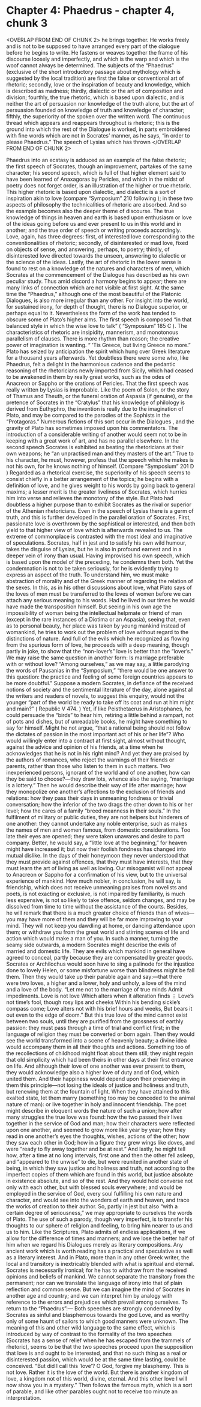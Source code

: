 # Chapter 4: Phaedrus - chapter 4, chunk 3

<OVERLAP FROM END OF CHUNK 2>
he brings together. He works freely and is not to be supposed to have arranged every part of the dialogue before he begins to write. He fastens or weaves together the frame of his discourse loosely and imperfectly, and which is the warp and which is the woof cannot always be determined. The subjects of the “Phaedrus” (exclusive of the short introductory passage about mythology which is suggested by the local tradition) are first the false or conventional art of rhetoric; secondly, love or the inspiration of beauty and knowledge, which is described as madness; thirdly, dialectic or the art of composition and division; fourthly, the true rhetoric, which is based upon dialectic, and is neither the art of persuasion nor knowledge of the truth alone, but the art of persuasion founded on knowledge of truth and knowledge of character; fifthly, the superiority of the spoken over the written word. The continuous thread which appears and reappears throughout is rhetoric; this is the ground into which the rest of the Dialogue is worked, in parts embroidered with fine words which are not in Socrates’ manner, as he says, “in order to please Phaedrus.” The speech of Lysias which has thrown
</OVERLAP FROM END OF CHUNK 2>

Phaedrus into an ecstasy is adduced as an example of the false rhetoric; the first speech of Socrates, though an improvement, partakes of the same character; his second speech, which is full of that higher element said to have been learned of Anaxagoras by Pericles, and which in the midst of poetry does not forget order, is an illustration of the higher or true rhetoric. This higher rhetoric is based upon dialectic, and dialectic is a sort of inspiration akin to love (compare “Symposium” 210 following ); in these two aspects of philosophy the technicalities of rhetoric are absorbed. And so the example becomes also the deeper theme of discourse. The true knowledge of things in heaven and earth is based upon enthusiasm or love of the ideas going before us and ever present to us in this world and in another; and the true order of speech or writing proceeds accordingly. Love, again, has three degrees: first, of interested love corresponding to the conventionalities of rhetoric; secondly, of disinterested or mad love, fixed on objects of sense, and answering, perhaps, to poetry; thirdly, of disinterested love directed towards the unseen, answering to dialectic or the science of the ideas. Lastly, the art of rhetoric in the lower sense is found to rest on a knowledge of the natures and characters of men, which Socrates at the commencement of the Dialogue has described as his own peculiar study. Thus amid discord a harmony begins to appear; there are many links of connection which are not visible at first sight. At the same time the “Phaedrus,” although one of the most beautiful of the Platonic Dialogues, is also more irregular than any other. For insight into the world, for sustained irony, for depth of thought, there is no Dialogue superior, or perhaps equal to it. Nevertheless the form of the work has tended to obscure some of Plato’s higher aims. The first speech is composed “in that balanced style in which the wise love to talk” ( “Symposium” 185 C ). The characteristics of rhetoric are insipidity, mannerism, and monotonous parallelism of clauses. There is more rhythm than reason; the creative power of imagination is wanting. “ ’Tis Greece, but living Greece no more.” Plato has seized by anticipation the spirit which hung over Greek literature for a thousand years afterwards. Yet doubtless there were some who, like Phaedrus, felt a delight in the harmonious cadence and the pedantic reasoning of the rhetoricians newly imported from Sicily, which had ceased to be awakened in them by really great works, such as the odes of Anacreon or Sappho or the orations of Pericles. That the first speech was really written by Lysias is improbable. Like the poem of Solon, or the story of Thamus and Theuth, or the funeral oration of Aspasia (if genuine), or the pretence of Socrates in the “Cratylus” that his knowledge of philology is derived from Euthyphro, the invention is really due to the imagination of Plato, and may be compared to the parodies of the Sophists in the “Protagoras.” Numerous fictions of this sort occur in the Dialogues , and the gravity of Plato has sometimes imposed upon his commentators. The introduction of a considerable writing of another would seem not to be in keeping with a great work of art, and has no parallel elsewhere. In the second speech Socrates is exhibited as beating the rhetoricians at their own weapons; he “an unpractised man and they masters of the art.” True to his character, he must, however, profess that the speech which he makes is not his own, for he knows nothing of himself. (Compare “Symposium” 201 D ) Regarded as a rhetorical exercise, the superiority of his speech seems to consist chiefly in a better arrangement of the topics; he begins with a definition of love, and he gives weight to his words by going back to general maxims; a lesser merit is the greater liveliness of Socrates, which hurries him into verse and relieves the monotony of the style. But Plato had doubtless a higher purpose than to exhibit Socrates as the rival or superior of the Athenian rhetoricians. Even in the speech of Lysias there is a germ of truth, and this is further developed in the parallel oration of Socrates. First, passionate love is overthrown by the sophistical or interested, and then both yield to that higher view of love which is afterwards revealed to us. The extreme of commonplace is contrasted with the most ideal and imaginative of speculations. Socrates, half in jest and to satisfy his own wild humour, takes the disguise of Lysias, but he is also in profound earnest and in a deeper vein of irony than usual. Having improvised his own speech, which is based upon the model of the preceding, he condemns them both. Yet the condemnation is not to be taken seriously, for he is evidently trying to express an aspect of the truth. To understand him, we must make abstraction of morality and of the Greek manner of regarding the relation of the sexes. In this, as in his other discussions about love, what Plato says of the loves of men must be transferred to the loves of women before we can attach any serious meaning to his words. Had he lived in our times he would have made the transposition himself. But seeing in his own age the impossibility of woman being the intellectual helpmate or friend of man (except in the rare instances of a Diotima or an Aspasia), seeing that, even as to personal beauty, her place was taken by young mankind instead of womankind, he tries to work out the problem of love without regard to the distinctions of nature. And full of the evils which he recognized as flowing from the spurious form of love, he proceeds with a deep meaning, though partly in joke, to show that the “non-lover’s” love is better than the “lover’s.” We may raise the same question in another form: Is marriage preferable with or without love? “Among ourselves,” as we may say, a little parodying the words of Pausanias in the “Symposium,” “there would be one answer to this question: the practice and feeling of some foreign countries appears to be more doubtful.” Suppose a modern Socrates, in defiance of the received notions of society and the sentimental literature of the day, alone against all the writers and readers of novels, to suggest this enquiry, would not the younger “part of the world be ready to take off its coat and run at him might and main?” ( Republic V 474. ) Yet, if like Peisthetaerus in Aristophanes, he could persuade the “birds” to hear him, retiring a little behind a rampart, not of pots and dishes, but of unreadable books, he might have something to say for himself. Might he not argue, “that a rational being should not follow the dictates of passion in the most important act of his or her life”? Who would willingly enter into a contract at first sight, almost without thought, against the advice and opinion of his friends, at a time when he acknowledges that he is not in his right mind? And yet they are praised by the authors of romances, who reject the warnings of their friends or parents, rather than those who listen to them in such matters. Two inexperienced persons, ignorant of the world and of one another, how can they be said to choose?⁠—they draw lots, whence also the saying, “marriage is a lottery.” Then he would describe their way of life after marriage; how they monopolize one another’s affections to the exclusion of friends and relations: how they pass their days in unmeaning fondness or trivial conversation; how the inferior of the two drags the other down to his or her level; how the cares of a family “breed meanness in their souls.” In the fulfilment of military or public duties, they are not helpers but hinderers of one another: they cannot undertake any noble enterprise, such as makes the names of men and women famous, from domestic considerations. Too late their eyes are opened; they were taken unawares and desire to part company. Better, he would say, a “little love at the beginning,” for heaven might have increased it; but now their foolish fondness has changed into mutual dislike. In the days of their honeymoon they never understood that they must provide against offences, that they must have interests, that they must learn the art of living as well as loving. Our misogamist will not appeal to Anacreon or Sappho for a confirmation of his view, but to the universal experience of mankind. How much nobler, in conclusion, he will say, is friendship, which does not receive unmeaning praises from novelists and poets, is not exacting or exclusive, is not impaired by familiarity, is much less expensive, is not so likely to take offence, seldom changes, and may be dissolved from time to time without the assistance of the courts. Besides, he will remark that there is a much greater choice of friends than of wives⁠—you may have more of them and they will be far more improving to your mind. They will not keep you dawdling at home, or dancing attendance upon them; or withdraw you from the great world and stirring scenes of life and action which would make a man of you. In such a manner, turning the seamy side outwards, a modern Socrates might describe the evils of married and domestic life. They are evils which mankind in general have agreed to conceal, partly because they are compensated by greater goods. Socrates or Archilochus would soon have to sing a palinode for the injustice done to lovely Helen, or some misfortune worse than blindness might be fall them. Then they would take up their parable again and say:⁠—that there were two loves, a higher and a lower, holy and unholy, a love of the mind and a love of the body. “Let me not to the marriage of true minds Admit impediments. Love is not love Which alters when it alteration finds ⋮ Love’s not time’s fool, though rosy lips and cheeks Within his bending sickle’s compass come; Love alters not with his brief hours and weeks, But bears it out even to the edge of doom.” But this true love of the mind cannot exist between two souls, until they are purified from the grossness of earthly passion: they must pass through a time of trial and conflict first; in the language of religion they must be converted or born again. Then they would see the world transformed into a scene of heavenly beauty; a divine idea would accompany them in all their thoughts and actions. Something too of the recollections of childhood might float about them still; they might regain that old simplicity which had been theirs in other days at their first entrance on life. And although their love of one another was ever present to them, they would acknowledge also a higher love of duty and of God, which united them. And their happiness would depend upon their preserving in them this principle⁠—not losing the ideals of justice and holiness and truth, but renewing them at the fountain of light. When they have attained to this exalted state, let them marry (something too may be conceded to the animal nature of man): or live together in holy and innocent friendship. The poet might describe in eloquent words the nature of such a union; how after many struggles the true love was found: how the two passed their lives together in the service of God and man; how their characters were reflected upon one another, and seemed to grow more like year by year; how they read in one another’s eyes the thoughts, wishes, actions of the other; how they saw each other in God; how in a figure they grew wings like doves, and were “ready to fly away together and be at rest.” And lastly, he might tell how, after a time at no long intervals, first one and then the other fell asleep, and “appeared to the unwise” to die, but were reunited in another state of being, in which they saw justice and holiness and truth, not according to the imperfect copies of them which are found in this world, but justice absolute in existence absolute, and so of the rest. And they would hold converse not only with each other, but with blessed souls everywhere; and would be employed in the service of God, every soul fulfilling his own nature and character, and would see into the wonders of earth and heaven, and trace the works of creation to their author. So, partly in jest but also “with a certain degree of seriousness,” we may appropriate to ourselves the words of Plato. The use of such a parody, though very imperfect, is to transfer his thoughts to our sphere of religion and feeling, to bring him nearer to us and us to him. Like the Scriptures, Plato admits of endless applications, if we allow for the difference of times and manners; and we lose the better half of him when we regard his Dialogues merely as literary compositions. Any ancient work which is worth reading has a practical and speculative as well as a literary interest. And in Plato, more than in any other Greek writer, the local and transitory is inextricably blended with what is spiritual and eternal. Socrates is necessarily ironical; for he has to withdraw from the received opinions and beliefs of mankind. We cannot separate the transitory from the permanent; nor can we translate the language of irony into that of plain reflection and common sense. But we can imagine the mind of Socrates in another age and country; and we can interpret him by analogy with reference to the errors and prejudices which prevail among ourselves. To return to the “Phaedrus”:⁠— Both speeches are strongly condemned by Socrates as sinful and blasphemous towards the god Love, and as worthy only of some haunt of sailors to which good manners were unknown. The meaning of this and other wild language to the same effect, which is introduced by way of contrast to the formality of the two speeches (Socrates has a sense of relief when he has escaped from the trammels of rhetoric), seems to be that the two speeches proceed upon the supposition that love is and ought to be interested, and that no such thing as a real or disinterested passion, which would be at the same time lasting, could be conceived. “But did I call this ‘love’? O God, forgive my blasphemy. This is not love. Rather it is the love of the world. But there is another kingdom of love, a kingdom not of this world, divine, eternal. And this other love I will now show you in a mystery.” Then follows the famous myth, which is a sort of parable, and like other parables ought not to receive too minute an interpretation.